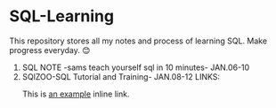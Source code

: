 # SQL-Learning 
This repository stores all my notes and process of learning SQL.
Make progress everyday. :blush:
1. SQL NOTE -sams teach yourself sql in 10 minutes- JAN.06-10
2. SQlZOO-SQL Tutorial and Training- JAN.08-12 
   LINKS: <p>This is <a href="http://example.com/" title="Title"> an example</a> inline link.</p>
